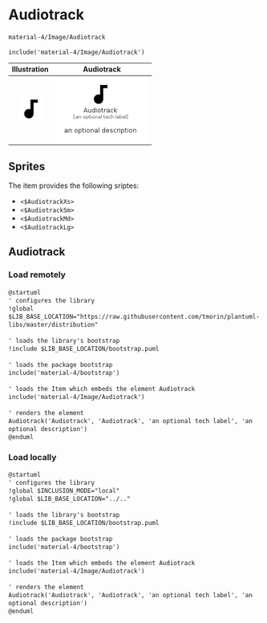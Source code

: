 # Audiotrack


```text
material-4/Image/Audiotrack
```

```text
include('material-4/Image/Audiotrack')
```



| Illustration | Audiotrack |
| :---: | :---: |
| ![illustration for Illustration](../../material-4/Image/Audiotrack.png) | ![illustration for Audiotrack](../../material-4/Image/Audiotrack.Local.png) |



## Sprites
The item provides the following sriptes:

- `<$AudiotrackXs>`
- `<$AudiotrackSm>`
- `<$AudiotrackMd>`
- `<$AudiotrackLg>`





## Audiotrack

### Load remotely
```plantuml
@startuml
' configures the library
!global $LIB_BASE_LOCATION="https://raw.githubusercontent.com/tmorin/plantuml-libs/master/distribution"

' loads the library's bootstrap
!include $LIB_BASE_LOCATION/bootstrap.puml

' loads the package bootstrap
include('material-4/bootstrap')

' loads the Item which embeds the element Audiotrack
include('material-4/Image/Audiotrack')

' renders the element
Audiotrack('Audiotrack', 'Audiotrack', 'an optional tech label', 'an optional description')
@enduml
```

### Load locally
```plantuml
@startuml
' configures the library
!global $INCLUSION_MODE="local"
!global $LIB_BASE_LOCATION="../.."

' loads the library's bootstrap
!include $LIB_BASE_LOCATION/bootstrap.puml

' loads the package bootstrap
include('material-4/bootstrap')

' loads the Item which embeds the element Audiotrack
include('material-4/Image/Audiotrack')

' renders the element
Audiotrack('Audiotrack', 'Audiotrack', 'an optional tech label', 'an optional description')
@enduml
```

